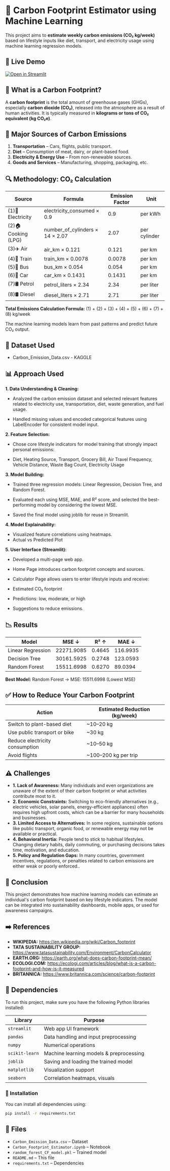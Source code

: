 
# 🌱 Carbon Footprint Estimator using Machine Learning

This project aims to **estimate weekly carbon emissions (CO₂ kg/week)** based on lifestyle inputs like diet, transport, and electricity usage using machine learning regression models.

## 🚀 Live Demo

[![Open in Streamlit](https://static.streamlit.io/badges/streamlit_badge_black_white.svg)](https://carbonfootprintestimator-ashmita54.streamlit.app/)



## 🧠 What is a Carbon Footprint?

A **carbon footprint** is the total amount of greenhouse gases (GHGs), especially **carbon dioxide (CO₂)**, released into the atmosphere as a result of human activities. It is typically measured in **kilograms or tons of CO₂ equivalent (kg CO₂e)**.


## 🛑 Major Sources of Carbon Emissions

1. **Transportation** – Cars, flights, public transport.
2. **Diet** – Consumption of meat, dairy, or plant-based food.
3. **Electricity & Energy Use** – From non-renewable sources.
4. **Goods and Services** – Manufacturing, shopping, packaging, etc.


## 🔍 Methodology: CO₂ Calculation

| **Source**            | **Formula**                            | **Emission Factor**         | **Unit**                        |
| ----------------------|----------------------------------------|---------------------------- |---------------------------------|
| (1)🔌 Electricity     | electricity_consumed × 0.9             | 0.9                         | per kWh                         |
| (2)🏠 Cooking (LPG)   | number_of_cylinders × 14 × 2.07        | 2.07                        | per cylinder                    |
| (3)✈️ Air             | air_km × 0.121                         | 0.121                       | per km                          |
| (4)🚆 Train           | train_km × 0.0078                      | 0.0078                      | per km                          |
| (5)🚌 Bus             | bus_km × 0.054                         | 0.054                       | per km                          |
| (6)🚗 Car             | car_km × 0.1431                        | 0.1431                      | per km                          |
| (7)🛢️ Petrol          | petrol_liters × 2.34                   | 2.34                        | per liter                       |
| (8)🛢️ Diesel          | diesel_liters × 2.71                   | 2.71                        | per liter                       |

**Total Emissions Calculation Formula:** (1) + (2) + (3) + (4) + (5) + (6) + (7) + (8) kg/week

The machine learning models learn from past patterns and predict future CO₂ output.


## 📁 Dataset Used
- Carbon_Emission_Data.csv - KAGGLE

## 📊 Approach Used

**1. Data Understanding & Cleaning:** 
- Analyzed the carbon emission dataset and selected relevant features related to electricity use, transportation, diet, waste generation, and fuel usage.

- Handled missing values and encoded categorical features using LabelEncoder for consistent model input.

**2. Feature Selection:**

- Chose core lifestyle indicators for model training that strongly impact personal emissions:

- Diet, Heating Source, Transport, Grocery Bill, Air Travel Frequency, Vehicle Distance, Waste Bag Count, Electricity Usage

**3. Model Building:**

- Trained three regression models: Linear Regression, Decision Tree, and Random Forest.

- Evaluated each using MSE, MAE, and R² score, and selected the best-performing model by considering the lowest MSE.

- Saved the final model using joblib for reuse in Streamlit.

**4. Model Explainability:**

- Visualized feature correlations using heatmaps.
-  Actual vs Predicted Plot

**5. User Interface (Streamlit):**

- Developed a multi-page web app.

- Home Page introduces carbon footprint concepts and sources.

- Calculator Page allows users to enter lifestyle inputs and receive:

- Estimated CO₂ footprint

- Predictions: low, moderate, or high

- Suggestions to reduce emissions.


## 📉 Results

| Model            |   MSE ↓     |   R² ↑ |   MAE ↓  |
|------------------|-------------|--------|----------|
| Linear Regression| 22271.9085 | 0.4645 | 116.9935 |
| Decision Tree    | 30161.5925 | 0.2748 | 123.0593 |
| Random Forest    | 15511.6998  | 0.6270 | 89.0394 |

**Best Model:** Random Forest -> MSE: 15511.6998 (Lowest MSE)


## ✅ How to Reduce Your Carbon Footprint

| Action                          | Estimated Reduction (kg/week) |
|---------------------------------|-------------------------------|
| Switch to plant-based diet      | ~10–20 kg                     |
| Use public transport or bike    | ~30 kg                        |
| Reduce electricity consumption  | ~10–50 kg                     |
| Avoid flights                   | ~100–200 kg per trip          |


## ⚠️ Challenges

- **1. Lack of Awareness:** Many individuals and even organizations are unaware of the extent of their carbon footprint or what activities contribute most to it.
- **2. Economic Constraints:** Switching to eco-friendly alternatives (e.g., electric vehicles, solar panels, energy-efficient appliances) often requires high upfront costs, which can be a barrier for many households and businesses.
- **3. Limited Access to Alternatives:** In some regions, sustainable options like public transport, organic food, or renewable energy may not be available or practical.
- **4. Behavioral Inertia:** People tend to stick to habitual lifestyles. Changing dietary habits, daily commuting, or purchasing decisions takes time, motivation, and education.
- **5. Policy and Regulation Gaps:** In many countries, government incentives, regulations, or penalties related to carbon emissions are either weak or poorly enforced..


## 🧠 Conclusion

This project demonstrates how machine learning models can estimate an individual's carbon footprint based on key lifestyle indicators. The model can be integrated into sustainability dashboards, mobile apps, or used for awareness campaigns.

## ➡️ References

- **WIKIPEDIA:**   https://en.wikipedia.org/wiki/Carbon_footprint
- **TATA SUSTAINABILITY GROUP:** https://www.tatasustainability.com/Environment/CarbonCalculator
- **EARTH.ORG:**   https://earth.org/what-does-carbon-footprint-mean/
- **ECOLOGI.COM:** https://ecologi.com/articles/blog/what-is-a-carbon-footprint-and-how-is-it-measured
- **BRITANNICA:**  https://www.britannica.com/science/carbon-footprint

## 🧰 Dependencies

To run this project, make sure you have the following Python libraries installed:

| Library        | Purpose                                  |
|----------------|------------------------------------------|
| `streamlit`    | Web app UI framework                     |
| `pandas`       | Data handling and input preprocessing    |
| `numpy`        | Numerical operations                     |
| `scikit-learn` | Machine learning models & preprocessing  |
| `joblib`       | Saving and loading the trained model     |
| `matplotlib`   | Visualization support                    |
| `seaborn`      | Correlation heatmaps, visuals            |


### 🔧 Installation

You can install all dependencies using:

```bash
pip install -r requirements.txt
```

## 📁 Files

- `Carbon_Emission_Data.csv` – Dataset
- `Carbon_Footprint_Estimator.ipynb` – Notebook
- `random_forest_CF_model.pkl` – Trained model
- `README.md` – This file
- `requirements.txt` – Dependencies
